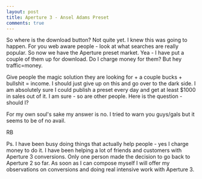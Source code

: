 ```yaml
---
layout: post
title: Aperture 3 - Ansel Adams Preset
comments: true
---
```

So where is the download button? Not quite yet. I knew this was going to happen. For you web aware people - look at what searches are really popular. So now we have the Aperture preset market. Yea - I have put a couple of them up for download. Do I charge money for them? But hey traffic=money.

Give people the magic solution they are looking for + a couple bucks + bullshit = income. I should just give up on this and go over to the dark side. I am absolutely sure I could publish a preset every day and get at least $1000 in sales out of it. I am sure - so are other people. Here is the question - should I?

For my own soul's sake my answer is no. I tried to warn you guys/gals but it seems to be of no avail.

RB

Ps. I have been busy doing things that actually help people - yes I charge money to do it. I have been helping a lot of friends and customers with Aperture 3 conversions. Only one person made the decision to go back to Aperture 2 so far. As soon as I can compose myself I will offer my observations on conversions and doing real intensive work with Aperture 3.